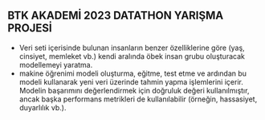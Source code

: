 ## BTK AKADEMİ 2023 DATATHON YARIŞMA PROJESİ 
* Veri seti içerisinde bulunan insanların benzer özelliklerine göre (yaş, cinsiyet, memleket vb.) kendi aralında öbek insan grubu oluşturacak modellemeyi yaratma.
* makine öğrenimi modeli oluşturma, eğitme, test etme ve ardından bu modeli kullanarak yeni veri üzerinde tahmin yapma işlemlerini içerir. Modelin başarımını değerlendirmek için doğruluk değeri kullanılmıştır, ancak başka performans metrikleri de kullanılabilir (örneğin, hassasiyet, duyarlılık vb.).
